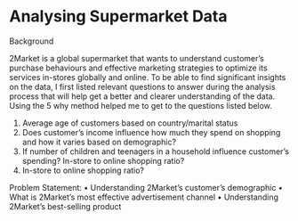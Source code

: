 # Analysing Supermarket Data 

Background

2Market is a global supermarket that wants to understand customer’s purchase behaviours and effective marketing strategies to optimize its services in-stores globally and online. To be able to find significant insights on the data, I first listed relevant questions to answer during the analysis process that will help get a better and clearer understanding of the data. Using the 5 why method helped me to get to the questions listed below.
 
 1. Average age of customers based on country/marital status
 2. Does customer’s income influence how much they spend on shopping and how it varies based on demographic?
 3. If number of children and teenagers in a household influence customer’s spending? In-store to online shopping ratio?
 4. In-store to online shopping ratio?
    
Problem Statement:
• Understanding 2Market’s customer’s demographic
• What is 2Market’s most effective advertisement channel
• Understanding 2Market’s best-selling product



